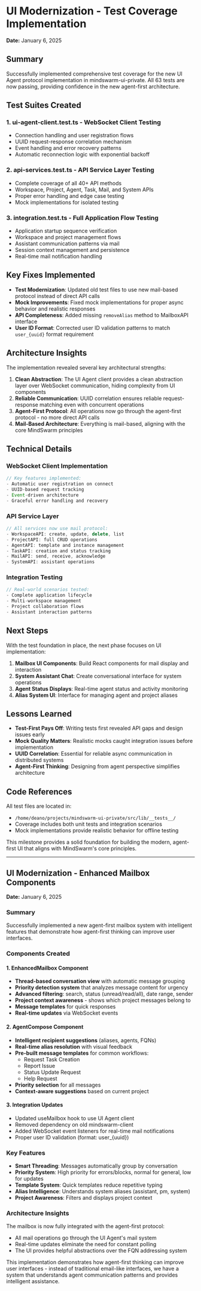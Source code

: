 # UI Modernization - Test Coverage Implementation

**Date:** January 6, 2025

## Summary

Successfully implemented comprehensive test coverage for the new UI Agent protocol implementation in mindswarm-ui-private. All 63 tests are now passing, providing confidence in the new agent-first architecture.

## Test Suites Created

### 1. ui-agent-client.test.ts - WebSocket Client Testing
- Connection handling and user registration flows
- UUID request-response correlation mechanism
- Event handling and error recovery patterns
- Automatic reconnection logic with exponential backoff

### 2. api-services.test.ts - API Service Layer Testing
- Complete coverage of all 40+ API methods
- Workspace, Project, Agent, Task, Mail, and System APIs
- Proper error handling and edge case testing
- Mock implementations for isolated testing

### 3. integration.test.ts - Full Application Flow Testing
- Application startup sequence verification
- Workspace and project management flows
- Assistant communication patterns via mail
- Session context management and persistence
- Real-time mail notification handling

## Key Fixes Implemented

- **Test Modernization**: Updated old test files to use new mail-based protocol instead of direct API calls
- **Mock Improvements**: Fixed mock implementations for proper async behavior and realistic responses
- **API Completeness**: Added missing `removeAlias` method to MailboxAPI interface
- **User ID Format**: Corrected user ID validation patterns to match `user_{uuid}` format requirement

## Architecture Insights

The implementation revealed several key architectural strengths:

1. **Clean Abstraction**: The UI Agent client provides a clean abstraction layer over WebSocket communication, hiding complexity from UI components
2. **Reliable Communication**: UUID correlation ensures reliable request-response matching even with concurrent operations
3. **Agent-First Protocol**: All operations now go through the agent-first protocol - no more direct API calls
4. **Mail-Based Architecture**: Everything is mail-based, aligning with the core MindSwarm principles

## Technical Details

### WebSocket Client Implementation
```typescript
// Key features implemented:
- Automatic user registration on connect
- UUID-based request tracking
- Event-driven architecture
- Graceful error handling and recovery
```

### API Service Layer
```typescript
// All services now use mail protocol:
- WorkspaceAPI: create, update, delete, list
- ProjectAPI: full CRUD operations
- AgentAPI: template and instance management
- TaskAPI: creation and status tracking
- MailAPI: send, receive, acknowledge
- SystemAPI: assistant operations
```

### Integration Testing
```typescript
// Real-world scenarios tested:
- Complete application lifecycle
- Multi-workspace management
- Project collaboration flows
- Assistant interaction patterns
```

## Next Steps

With the test foundation in place, the next phase focuses on UI implementation:

1. **Mailbox UI Components**: Build React components for mail display and interaction
2. **System Assistant Chat**: Create conversational interface for system operations
3. **Agent Status Displays**: Real-time agent status and activity monitoring
4. **Alias System UI**: Interface for managing agent and project aliases

## Lessons Learned

- **Test-First Pays Off**: Writing tests first revealed API gaps and design issues early
- **Mock Quality Matters**: Realistic mocks caught integration issues before implementation
- **UUID Correlation**: Essential for reliable async communication in distributed systems
- **Agent-First Thinking**: Designing from agent perspective simplifies architecture

## Code References

All test files are located in:
- `/home/deano/projects/mindswarm-ui-private/src/lib/__tests__/`
- Coverage includes both unit tests and integration scenarios
- Mock implementations provide realistic behavior for offline testing

This milestone provides a solid foundation for building the modern, agent-first UI that aligns with MindSwarm's core principles.

---

## UI Modernization - Enhanced Mailbox Components

**Date:** January 6, 2025

### Summary

Successfully implemented a new agent-first mailbox system with intelligent features that demonstrate how agent-first thinking can improve user interfaces.

### Components Created

#### 1. EnhancedMailbox Component
- **Thread-based conversation view** with automatic message grouping
- **Priority detection system** that analyzes message content for urgency
- **Advanced filtering**: search, status (unread/read/all), date range, sender
- **Project context awareness** - shows which project messages belong to
- **Message templates** for quick responses
- **Real-time updates** via WebSocket events

#### 2. AgentCompose Component
- **Intelligent recipient suggestions** (aliases, agents, FQNs)
- **Real-time alias resolution** with visual feedback
- **Pre-built message templates** for common workflows:
  - Request Task Creation
  - Report Issue
  - Status Update Request
  - Help Request
- **Priority selection** for all messages
- **Context-aware suggestions** based on current project

#### 3. Integration Updates
- Updated useMailbox hook to use UI Agent client
- Removed dependency on old mindswarm-client
- Added WebSocket event listeners for real-time mail notifications
- Proper user ID validation (format: user_{uuid})

### Key Features

- **Smart Threading**: Messages automatically group by conversation
- **Priority System**: High priority for errors/blocks, normal for general, low for updates
- **Template System**: Quick templates reduce repetitive typing
- **Alias Intelligence**: Understands system aliases (assistant, pm, system)
- **Project Awareness**: Filters and displays project context

### Architecture Insights

The mailbox is now fully integrated with the agent-first protocol:
- All mail operations go through the UI Agent's mail system
- Real-time updates eliminate the need for constant polling
- The UI provides helpful abstractions over the FQN addressing system

This implementation demonstrates how agent-first thinking can improve user interfaces - instead of traditional email-like interfaces, we have a system that understands agent communication patterns and provides intelligent assistance.